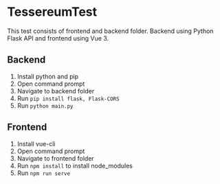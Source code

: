 # TessereumTest

This test consists of frontend and backend folder. Backend using Python Flask API and frontend using Vue 3.

## Backend

1. Install python and pip
2. Open command prompt
3. Navigate to backend folder
4. Run ```pip install flask, Flask-CORS```
5. Run ```python main.py```

## Frontend

1. Install vue-cli
2. Open command prompt
3. Navigate to frontend folder
4. Run ```npm install``` to install node_modules
5. Run ```npm run serve```
